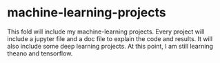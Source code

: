 # machine-learning-projects
This fold will include my machine-learning projects. Every project will include a jupyter file and a doc file to explain the code and results. It will also include some deep learning projects. At this point, I am still learning theano and tensorflow. 

